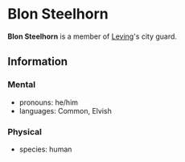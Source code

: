 # Blon Steelhorn

**Blon Steelhorn** is a member of [Leving](../leving/leving.md)'s city guard.

## Information

### Mental

- pronouns: he/him
- languages: Common, Elvish

### Physical

- species: human
